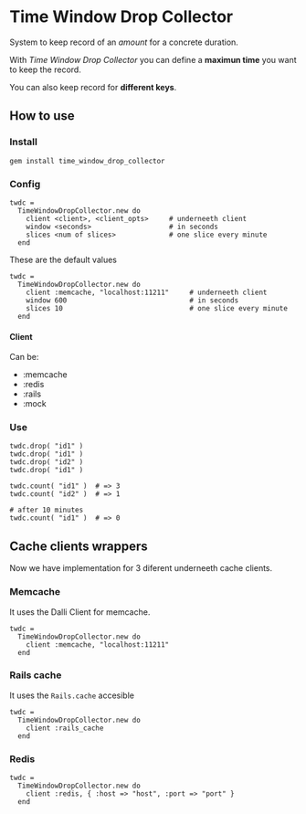 # Time Window Drop Collector

System to keep record of an _amount_ for a concrete duration.

With _Time Window Drop Collector_ you can define a **maximun time** you want to keep the record.

You can also keep record for **different keys**.

## How to use

### Install

    gem install time_window_drop_collector

### Config

    twdc =
      TimeWindowDropCollector.new do
        client <client>, <client_opts>     # underneeth client
        window <seconds>                   # in seconds
        slices <num of slices>             # one slice every minute
      end

These are the default values

    twdc =
      TimeWindowDropCollector.new do
        client :memcache, "localhost:11211"     # underneeth client
        window 600                              # in seconds
        slices 10                               # one slice every minute
      end

#### Client
Can be:

* :memcache
* :redis
* :rails
* :mock

### Use

    twdc.drop( "id1" )
    twdc.drop( "id1" )
    twdc.drop( "id2" )
    twdc.drop( "id1" )

    twdc.count( "id1" )  # => 3
    twdc.count( "id2" )  # => 1

    # after 10 minutes
    twdc.count( "id1" )  # => 0

## Cache clients wrappers

Now we have implementation for 3 diferent underneeth cache clients.

### Memcache

It uses the Dalli Client for memcache.

    twdc =
      TimeWindowDropCollector.new do
        client :memcache, "localhost:11211"
      end

### Rails cache

It uses the `Rails.cache` accesible

    twdc =
      TimeWindowDropCollector.new do
        client :rails_cache
      end


### Redis

    twdc =
      TimeWindowDropCollector.new do
        client :redis, { :host => "host", :port => "port" }
      end
